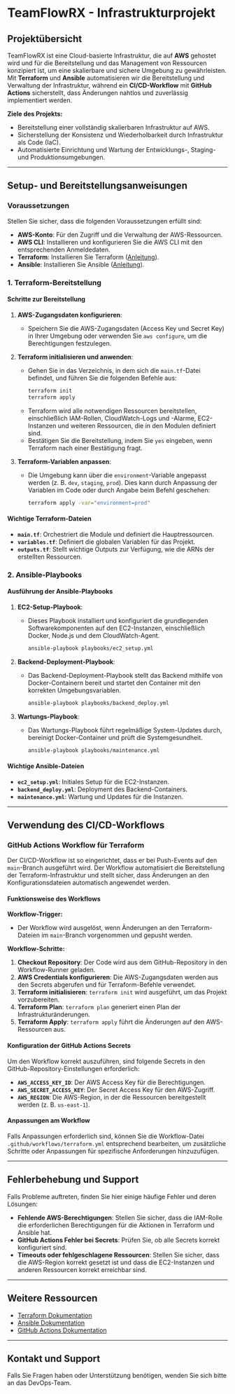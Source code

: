 # TeamFlowRX - Infrastrukturprojekt

## Projektübersicht

TeamFlowRX ist eine Cloud-basierte Infrastruktur, die auf **AWS** gehostet wird und für die Bereitstellung und das Management von Ressourcen konzipiert ist, um eine skalierbare und sichere Umgebung zu gewährleisten. Mit **Terraform** und **Ansible** automatisieren wir die Bereitstellung und Verwaltung der Infrastruktur, während ein **CI/CD-Workflow** mit **GitHub Actions** sicherstellt, dass Änderungen nahtlos und zuverlässig implementiert werden.

**Ziele des Projekts:**
- Bereitstellung einer vollständig skalierbaren Infrastruktur auf AWS.
- Sicherstellung der Konsistenz und Wiederholbarkeit durch Infrastruktur als Code (IaC).
- Automatisierte Einrichtung und Wartung der Entwicklungs-, Staging- und Produktionsumgebungen.

---

## Setup- und Bereitstellungsanweisungen

### Voraussetzungen

Stellen Sie sicher, dass die folgenden Voraussetzungen erfüllt sind:
- **AWS-Konto**: Für den Zugriff und die Verwaltung der AWS-Ressourcen.
- **AWS CLI**: Installieren und konfigurieren Sie die AWS CLI mit den entsprechenden Anmeldedaten.
- **Terraform**: Installieren Sie Terraform ([Anleitung](https://learn.hashicorp.com/tutorials/terraform/install-cli)).
- **Ansible**: Installieren Sie Ansible ([Anleitung](https://docs.ansible.com/ansible/latest/installation_guide/intro_installation.html)).

### 1. Terraform-Bereitstellung

#### Schritte zur Bereitstellung

1. **AWS-Zugangsdaten konfigurieren**:
   - Speichern Sie die AWS-Zugangsdaten (Access Key und Secret Key) in Ihrer Umgebung oder verwenden Sie `aws configure`, um die Berechtigungen festzulegen.

2. **Terraform initialisieren und anwenden**:
   - Gehen Sie in das Verzeichnis, in dem sich die `main.tf`-Datei befindet, und führen Sie die folgenden Befehle aus:
     ```bash
     terraform init
     terraform apply
     ```
   - Terraform wird alle notwendigen Ressourcen bereitstellen, einschließlich IAM-Rollen, CloudWatch-Logs und -Alarme, EC2-Instanzen und weiteren Ressourcen, die in den Modulen definiert sind.
   - Bestätigen Sie die Bereitstellung, indem Sie `yes` eingeben, wenn Terraform nach einer Bestätigung fragt.

3. **Terraform-Variablen anpassen**:
   - Die Umgebung kann über die `environment`-Variable angepasst werden (z. B. `dev`, `staging`, `prod`). Dies kann durch Anpassung der Variablen im Code oder durch Angabe beim Befehl geschehen:
     ```bash
     terraform apply -var="environment=prod"
     ```

#### Wichtige Terraform-Dateien

- **`main.tf`**: Orchestriert die Module und definiert die Hauptressourcen.
- **`variables.tf`**: Definiert die globalen Variablen für das Projekt.
- **`outputs.tf`**: Stellt wichtige Outputs zur Verfügung, wie die ARNs der erstellten Ressourcen.

### 2. Ansible-Playbooks

#### Ausführung der Ansible-Playbooks

1. **EC2-Setup-Playbook**:
   - Dieses Playbook installiert und konfiguriert die grundlegenden Softwarekomponenten auf den EC2-Instanzen, einschließlich Docker, Node.js und dem CloudWatch-Agent.
     ```bash
     ansible-playbook playbooks/ec2_setup.yml
     ```

2. **Backend-Deployment-Playbook**:
   - Das Backend-Deployment-Playbook stellt das Backend mithilfe von Docker-Containern bereit und startet den Container mit den korrekten Umgebungsvariablen.
     ```bash
     ansible-playbook playbooks/backend_deploy.yml
     ```

3. **Wartungs-Playbook**:
   - Das Wartungs-Playbook führt regelmäßige System-Updates durch, bereinigt Docker-Container und prüft die Systemgesundheit.
     ```bash
     ansible-playbook playbooks/maintenance.yml
     ```

#### Wichtige Ansible-Dateien

- **`ec2_setup.yml`**: Initiales Setup für die EC2-Instanzen.
- **`backend_deploy.yml`**: Deployment des Backend-Containers.
- **`maintenance.yml`**: Wartung und Updates für die Instanzen.

---

## Verwendung des CI/CD-Workflows

### GitHub Actions Workflow für Terraform

Der CI/CD-Workflow ist so eingerichtet, dass er bei Push-Events auf den `main`-Branch ausgeführt wird. Der Workflow automatisiert die Bereitstellung der Terraform-Infrastruktur und stellt sicher, dass Änderungen an den Konfigurationsdateien automatisch angewendet werden.

#### Funktionsweise des Workflows

**Workflow-Trigger:**
- Der Workflow wird ausgelöst, wenn Änderungen an den Terraform-Dateien im `main`-Branch vorgenommen und gepusht werden.

**Workflow-Schritte:**
1. **Checkout Repository**: Der Code wird aus dem GitHub-Repository in den Workflow-Runner geladen.
2. **AWS Credentials konfigurieren**: Die AWS-Zugangsdaten werden aus den Secrets abgerufen und für Terraform-Befehle verwendet.
3. **Terraform initialisieren**: `terraform init` wird ausgeführt, um das Projekt vorzubereiten.
4. **Terraform Plan**: `terraform plan` generiert einen Plan der Infrastrukturänderungen.
5. **Terraform Apply**: `terraform apply` führt die Änderungen auf den AWS-Ressourcen aus.

#### Konfiguration der GitHub Actions Secrets

Um den Workflow korrekt auszuführen, sind folgende Secrets in den GitHub-Repository-Einstellungen erforderlich:
- **`AWS_ACCESS_KEY_ID`**: Der AWS Access Key für die Berechtigungen.
- **`AWS_SECRET_ACCESS_KEY`**: Der Secret Access Key für den AWS-Zugriff.
- **`AWS_REGION`**: Die AWS-Region, in der die Ressourcen bereitgestellt werden (z. B. `us-east-1`).

#### Anpassungen am Workflow

Falls Anpassungen erforderlich sind, können Sie die Workflow-Datei `.github/workflows/terraform.yml` entsprechend bearbeiten, um zusätzliche Schritte oder Anpassungen für spezifische Anforderungen hinzuzufügen.

---

## Fehlerbehebung und Support

Falls Probleme auftreten, finden Sie hier einige häufige Fehler und deren Lösungen:
- **Fehlende AWS-Berechtigungen**: Stellen Sie sicher, dass die IAM-Rolle die erforderlichen Berechtigungen für die Aktionen in Terraform und Ansible hat.
- **GitHub Actions Fehler bei Secrets**: Prüfen Sie, ob alle Secrets korrekt konfiguriert sind.
- **Timeouts oder fehlgeschlagene Ressourcen**: Stellen Sie sicher, dass die AWS-Region korrekt gesetzt ist und dass die EC2-Instanzen und anderen Ressourcen korrekt erreichbar sind.

---

## Weitere Ressourcen

- [Terraform Dokumentation](https://www.terraform.io/docs)
- [Ansible Dokumentation](https://docs.ansible.com)
- [GitHub Actions Dokumentation](https://docs.github.com/actions)

---

## Kontakt und Support

Falls Sie Fragen haben oder Unterstützung benötigen, wenden Sie sich bitte an das DevOps-Team.

